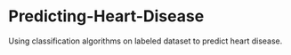 # Predicting-Heart-Disease
Using classification algorithms on labeled dataset to predict heart disease.
